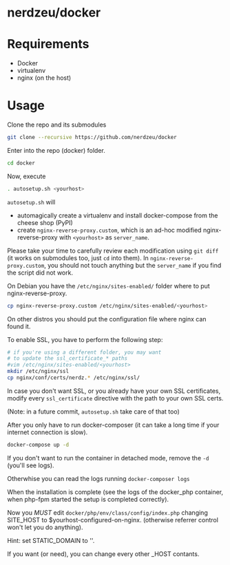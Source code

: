nerdzeu/docker
==============

# Requirements

- Docker
- virtualenv
- nginx (on the host)

# Usage

 Clone the repo and its submodules

```sh
git clone --recursive https://github.com/nerdzeu/docker
```
Enter into the repo (docker) folder.

```sh
cd docker
```
Now, execute

```sh
. autosetup.sh <yourhost>
```

`autosetup.sh` will

* automagically create a virtualenv and install docker-compose from the cheese shop (PyPI)
* create `nginx-reverse-proxy.custom`, which is an ad-hoc modified nginx-reverse-proxy with `<yourhost>` as `server_name`.

Please take your time to carefully review each modification using `git diff` (it works on submodules too, just `cd` into them).
In `nginx-reverse-proxy.custom`, you should not touch anything but the `server_name` if you find the script did not work.

On Debian you have the `/etc/nginx/sites-enabled/` folder where to put nginx-reverse-proxy.

```sh
cp nginx-reverse-proxy.custom /etc/nginx/sites-enabled/<yourhost>
```

On other distros you should put the configuration file where nginx can found it.

To enable SSL, you have to perform the following step:

```sh
# if you're using a different folder, you may want
# to update the ssl_certificate_* paths
#vim /etc/nginx/sites-enabled/<yourhost>
mkdir /etc/nginx/ssl
cp nginx/conf/certs/nerdz.* /etc/nginx/ssl/
```
In case you don't want SSL, or you already have your own SSL certificates, modify
every `ssl_certificate` directive with the path to your own SSL certs.

(Note: in a future commit, `autosetup.sh` take care of that too)

After you only have to run docker-composer (it can take a long time if your internet connection is slow).

```sh
docker-compose up -d
```

If you don't want to run the container in detached mode, remove the `-d` (you'll see logs).

Otherwhise you can read the logs running `docker-composer logs`

When the installation is complete (see the logs of the docker_php container, when php-fpm started the setup is completed correctly).

Now you _MUST_ edit `docker/php/env/class/config/index.php` changing SITE_HOST to $yourhost-configured-on-nginx. (otherwise referrer control won't let you do anything).

Hint: set STATIC_DOMAIN to ''.

If you want (or need), you can change every other \_HOST contants.
